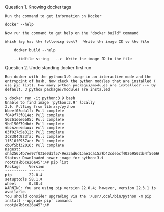 Question 1. Knowing docker tags

    Run the command to get information on Docker

    docker --help

    Now run the command to get help on the "docker build" command

    Which tag has the following text? - Write the image ID to the file

        docker build --help

        --iidfile string   -->  Write the image ID to the file

Question 2. Understanding docker first run

    Run docker with the python:3.9 image in an interactive mode and the entrypoint of bash. Now check the python modules that are installed ( use pip list). How many python packages/modules are installed? --> By default, 3 python packages/modules are installed

    $ docker run -it python:3.9 bash
    Unable to find image 'python:3.9' locally
    3.9: Pulling from library/python
    bbeef03cda1f: Pull complete 
    f049f75f014e: Pull complete 
    56261d0e6b05: Pull complete 
    9bd150679dbd: Pull complete 
    5b282ee9da04: Pull complete 
    03f027d5e312: Pull complete 
    3c8304b923fa: Pull complete 
    1f510f0937ac: Pull complete 
    cb0f5bf32016: Pull complete 
    Digest: sha256:4b7ee97f021e0d1f5749ea3ad6d1bae1ca15a9b42cdebcf40269502d54f56666
    Status: Downloaded newer image for python:3.9
    root@a7b6ce26a457:/# pip list
    Package    Version
    ---------- -------
    pip        22.0.4
    setuptools 58.1.0
    wheel      0.38.4
    WARNING: You are using pip version 22.0.4; however, version 22.3.1 is available.
    You should consider upgrading via the '/usr/local/bin/python -m pip install --upgrade pip' command.
    root@a7b6ce26a457:/#